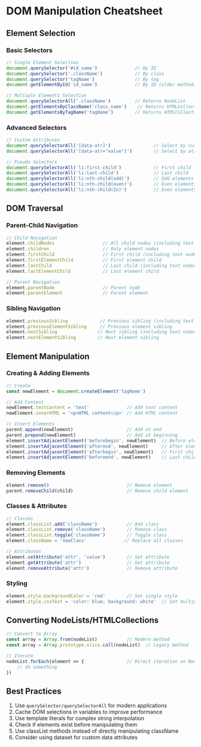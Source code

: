 # DOM Manipulation Cheatsheet

## Element Selection

### Basic Selectors
```javascript
// Single Element Selection
document.querySelector('#id_name')              // By ID
document.querySelector('.className')            // By class
document.querySelector('tagName')               // By tag
document.getElementById('id_name')              // By ID (older method)

// Multiple Elements Selection
document.querySelectorAll('.className')         // Returns NodeList
document.getElementsByClassName('class_name')    // Returns HTMLCollection
document.getElementsByTagName('tagName')        // Returns HTMLCollection
```

### Advanced Selectors
```javascript
// Custom Attributes
document.querySelectorAll('[data-atr]')                // Select by custom attribute
document.querySelectorAll('[data-atr="value"]')        // Select by attribute value

// Pseudo Selectors
document.querySelectorAll('li:first-child')            // First child
document.querySelectorAll('li:last-child')             // Last child
document.querySelectorAll('li:nth-child(odd)')         // Odd elements
document.querySelectorAll('li:nth-child(even)')        // Even elements
document.querySelectorAll('li:nth-child(2n)')          // Even elements (alternative)
```

## DOM Traversal

### Parent-Child Navigation
```javascript
// Child Navigation
element.childNodes                  // All child nodes (including text nodes)
element.children                    // Only element nodes
element.firstChild                  // First child (including text nodes)
element.firstElementChild           // First element child
element.lastChild                   // Last child (including text nodes)
element.lastElementChild            // Last element child

// Parent Navigation
element.parentNode                  // Parent node
element.parentElement               // Parent element
```

### Sibling Navigation
```javascript
element.previousSibling            // Previous sibling (including text nodes)
element.previousElementSibling     // Previous element sibling
element.nextSibling               // Next sibling (including text nodes)
element.nextElementSibling        // Next element sibling
```

## Element Manipulation

### Creating & Adding Elements
```javascript
// Create
const newElement = document.createElement('tagName')

// Add Content
newElement.textContent = 'text'              // Add text content
newElement.innerHTML = '<p>HTML content</p>' // Add HTML content

// Insert Elements
parent.append(newElement)                    // Add at end
parent.prepend(newElement)                   // Add at beginning
element.insertAdjacentElement('beforebegin', newElement)  // Before element
element.insertAdjacentElement('afterend', newElement)     // After element
element.insertAdjacentElement('afterbegin', newElement)   // First child
element.insertAdjacentElement('beforeend', newElement)    // Last child
```

### Removing Elements
```javascript
element.remove()                             // Remove element
parent.removeChild(child)                    // Remove child element
```

### Classes & Attributes
```javascript
// Classes
element.classList.add('className')           // Add class
element.classList.remove('className')        // Remove class
element.classList.toggle('className')        // Toggle class
element.className = 'newClass'              // Replace all classes

// Attributes
element.setAttribute('attr', 'value')        // Set attribute
element.getAttribute('attr')                 // Get attribute
element.removeAttribute('attr')              // Remove attribute
```

### Styling
```javascript
element.style.backgroundColor = 'red'        // Set single style
element.style.cssText = 'color: blue; background: white'  // Set multiple styles
```

## Converting NodeLists/HTMLCollections
```javascript
// Convert to Array
const array = Array.from(nodeList)           // Modern method
const array = Array.prototype.slice.call(nodeList)  // Legacy method

// Iterate
nodeList.forEach(element => {                // Direct iteration on NodeList
    // do something
})
```

## Best Practices
1. Use `querySelector/querySelectorAll` for modern applications
2. Cache DOM selections in variables to improve performance
3. Use template literals for complex string interpolation
4. Check if elements exist before manipulating them
5. Use classList methods instead of directly manipulating className
6. Consider using dataset for custom data attributes
